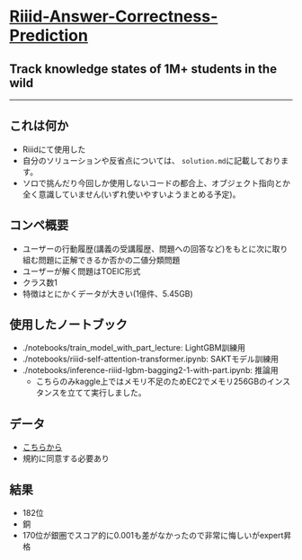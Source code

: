 # [Riiid-Answer-Correctness-Prediction](https://www.kaggle.com/c/riiid-test-answer-prediction/overview)
## Track knowledge states of 1M+ students in the wild
------
## これは何か
- Riiidにて使用した
- 自分のソリューションや反省点については、 `solution.md`に記載しております。
- ソロで挑んだり今回しか使用しないコードの都合上、オブジェクト指向とか全く意識していません(いずれ使いやすいようまとめる予定)。

## コンペ概要
- ユーザーの行動履歴(講義の受講履歴、問題への回答など)をもとに次に取り組む問題に正解できるか否かの二値分類問題
- ユーザーが解く問題はTOEIC形式
- クラス数1
- 特徴はとにかくデータが大きい(1億件、5.45GB)

## 使用したノートブック
- ./notebooks/train_model_with_part_lecture: LightGBM訓練用
- ./notebooks/riiid-self-attention-transformer.ipynb: SAKTモデル訓練用
- ./notebooks/inference-riiid-lgbm-bagging2-1-with-part.ipynb: 推論用
    - こちらのみkaggle上ではメモリ不足のためEC2でメモリ256GBのインスタンスを立てて実行しました。

## データ
- [こちらから](https://www.kaggle.com/c/riiid-test-answer-prediction/data)
- 規約に同意する必要あり

## 結果
- 182位
- 銅
- 170位が銀圏でスコア的に0.001も差がなかったので非常に悔しいがexpert昇格
